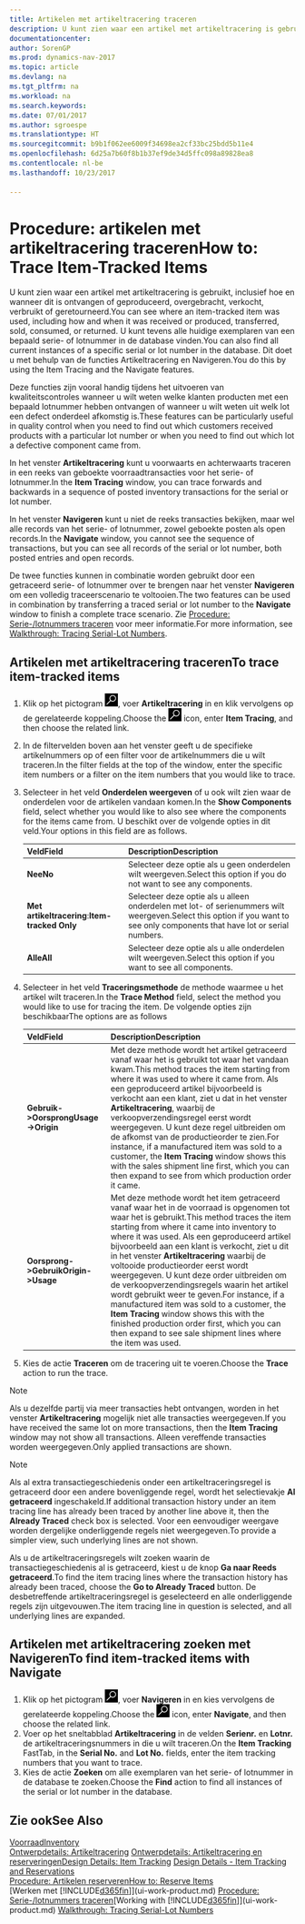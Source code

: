 ```yaml
---
title: Artikelen met artikeltracering traceren
description: U kunt zien waar een artikel met artikeltracering is gebruikt, inclusief hoe en wanneer dit is ontvangen of geproduceerd, overgebracht, verkocht, verbruikt of geretourneerd. U kunt tevens alle huidige exemplaren van een bepaald serie- of lotnummer in de database vinden. Dit doet u met behulp van de functies Artikeltracering en Navigeren.
documentationcenter: 
author: SorenGP
ms.prod: dynamics-nav-2017
ms.topic: article
ms.devlang: na
ms.tgt_pltfrm: na
ms.workload: na
ms.search.keywords: 
ms.date: 07/01/2017
ms.author: sgroespe
ms.translationtype: HT
ms.sourcegitcommit: b9b1f062ee6009f34698ea2cf33bc25bdd5b11e4
ms.openlocfilehash: 6d25a7b60f8b1b37ef9de34d5ffc098a89828ea8
ms.contentlocale: nl-be
ms.lasthandoff: 10/23/2017

---
```

# <a name="how-to-trace-item-tracked-items"></a><span data-ttu-id="bc670-105">Procedure: artikelen met artikeltracering traceren</span><span class="sxs-lookup"><span data-stu-id="bc670-105">How to: Trace Item-Tracked Items</span></span>
<span data-ttu-id="bc670-106">U kunt zien waar een artikel met artikeltracering is gebruikt, inclusief hoe en wanneer dit is ontvangen of geproduceerd, overgebracht, verkocht, verbruikt of geretourneerd.</span><span class="sxs-lookup"><span data-stu-id="bc670-106">You can see where an item-tracked item was used, including how and when it was received or produced, transferred, sold, consumed, or returned.</span></span> <span data-ttu-id="bc670-107">U kunt tevens alle huidige exemplaren van een bepaald serie- of lotnummer in de database vinden.</span><span class="sxs-lookup"><span data-stu-id="bc670-107">You can also find all current instances of a specific serial or lot number in the database.</span></span> <span data-ttu-id="bc670-108">Dit doet u met behulp van de functies Artikeltracering en Navigeren.</span><span class="sxs-lookup"><span data-stu-id="bc670-108">You do this by using the Item Tracing and the Navigate features.</span></span>  

 <span data-ttu-id="bc670-109">Deze functies zijn vooral handig tijdens het uitvoeren van kwaliteitscontroles wanneer u wilt weten welke klanten producten met een bepaald lotnummer hebben ontvangen of wanneer u wilt weten uit welk lot een defect onderdeel afkomstig is.</span><span class="sxs-lookup"><span data-stu-id="bc670-109">These features can be particularly useful in quality control when you need to find out which customers received products with a particular lot number or when you need to find out which lot a defective component came from.</span></span>  

 <span data-ttu-id="bc670-110">In het venster **Artikeltracering** kunt u voorwaarts en achterwaarts traceren in een reeks van geboekte voorraadtransacties voor het serie- of lotnummer.</span><span class="sxs-lookup"><span data-stu-id="bc670-110">In the **Item Tracing** window, you can trace forwards and backwards in a sequence of posted inventory transactions for the serial or lot number.</span></span>  

 <span data-ttu-id="bc670-111">In het venster **Navigeren** kunt u niet de reeks transacties bekijken, maar wel alle records van het serie- of lotnummer, zowel geboekte posten als open records.</span><span class="sxs-lookup"><span data-stu-id="bc670-111">In the **Navigate** window, you cannot see the sequence of transactions, but you can see all records of the serial or lot number, both posted entries and open records.</span></span>  

 <span data-ttu-id="bc670-112">De twee functies kunnen in combinatie worden gebruikt door een getraceerd serie- of lotnummer over te brengen naar het venster **Navigeren** om een volledig traceerscenario te voltooien.</span><span class="sxs-lookup"><span data-stu-id="bc670-112">The two features can be used in combination by transferring a traced serial or lot number to the **Navigate** window to finish a complete trace scenario.</span></span> <span data-ttu-id="bc670-113">Zie [Procedure: Serie-/lotnummers traceren](walkthrough-tracing-serial-lot-numbers.md) voor meer informatie.</span><span class="sxs-lookup"><span data-stu-id="bc670-113">For more information, see [Walkthrough: Tracing Serial-Lot Numbers](walkthrough-tracing-serial-lot-numbers.md).</span></span>  

## <a name="to-trace-item-tracked-items"></a><span data-ttu-id="bc670-114">Artikelen met artikeltracering traceren</span><span class="sxs-lookup"><span data-stu-id="bc670-114">To trace item-tracked items</span></span>  

1.  <span data-ttu-id="bc670-115">Klik op het pictogram ![Zoeken naar pagina of rapport](media/ui-search/search_small.png "pictogram Zoeken naar pagina of rapport"), voer **Artikeltracering** in en klik vervolgens op de gerelateerde koppeling.</span><span class="sxs-lookup"><span data-stu-id="bc670-115">Choose the ![Search for Page or Report](media/ui-search/search_small.png "Search for Page or Report icon") icon, enter **Item Tracing**, and then choose the related link.</span></span>  
2.  <span data-ttu-id="bc670-116">In de filtervelden boven aan het venster geeft u de specifieke artikelnummers op of een filter voor de artikelnummers die u wilt traceren.</span><span class="sxs-lookup"><span data-stu-id="bc670-116">In the filter fields at the top of the window, enter the specific item numbers or a filter on the item numbers that you would like to trace.</span></span>  
3.  <span data-ttu-id="bc670-117">Selecteer in het veld **Onderdelen weergeven** of u ook wilt zien waar de onderdelen voor de artikelen vandaan komen.</span><span class="sxs-lookup"><span data-stu-id="bc670-117">In the **Show Components** field, select whether you would like to also see where the components for the items came from.</span></span> <span data-ttu-id="bc670-118">U beschikt over de volgende opties in dit veld.</span><span class="sxs-lookup"><span data-stu-id="bc670-118">Your options in this field are as follows.</span></span>  

    |<span data-ttu-id="bc670-119">Veld</span><span class="sxs-lookup"><span data-stu-id="bc670-119">Field</span></span>|<span data-ttu-id="bc670-120">Description</span><span class="sxs-lookup"><span data-stu-id="bc670-120">Description</span></span>|  
    |----------------------------------|---------------------------------------|  
    |<span data-ttu-id="bc670-121">**Nee**</span><span class="sxs-lookup"><span data-stu-id="bc670-121">**No**</span></span>|<span data-ttu-id="bc670-122">Selecteer deze optie als u geen onderdelen wilt weergeven.</span><span class="sxs-lookup"><span data-stu-id="bc670-122">Select this option if you do not want to see any components.</span></span>|  
    |<span data-ttu-id="bc670-123">**Met artikeltracering**:</span><span class="sxs-lookup"><span data-stu-id="bc670-123">**Item-tracked Only**</span></span>|<span data-ttu-id="bc670-124">Selecteer deze optie als u alleen onderdelen met lot- of serienummers wilt weergeven.</span><span class="sxs-lookup"><span data-stu-id="bc670-124">Select this option if you want to see only components that have lot or serial numbers.</span></span>|  
    |<span data-ttu-id="bc670-125">**Alle**</span><span class="sxs-lookup"><span data-stu-id="bc670-125">**All**</span></span>|<span data-ttu-id="bc670-126">Selecteer deze optie als u alle onderdelen wilt weergeven.</span><span class="sxs-lookup"><span data-stu-id="bc670-126">Select this option if you want to see all components.</span></span>|  

4.  <span data-ttu-id="bc670-127">Selecteer in het veld **Traceringsmethode** de methode waarmee u het artikel wilt traceren.</span><span class="sxs-lookup"><span data-stu-id="bc670-127">In the **Trace Method** field, select the method you would like to use for tracing the item.</span></span> <span data-ttu-id="bc670-128">De volgende opties zijn beschikbaar</span><span class="sxs-lookup"><span data-stu-id="bc670-128">The options are as follows</span></span>  

    |<span data-ttu-id="bc670-129">Veld</span><span class="sxs-lookup"><span data-stu-id="bc670-129">Field</span></span>|<span data-ttu-id="bc670-130">Description</span><span class="sxs-lookup"><span data-stu-id="bc670-130">Description</span></span>|  
    |----------------------------------|---------------------------------------|  
    |<span data-ttu-id="bc670-131">**Gebruik->Oorsprong**</span><span class="sxs-lookup"><span data-stu-id="bc670-131">**Usage->Origin**</span></span>|<span data-ttu-id="bc670-132">Met deze methode wordt het artikel getraceerd vanaf waar het is gebruikt tot waar het vandaan kwam.</span><span class="sxs-lookup"><span data-stu-id="bc670-132">This method traces the item starting from where it was used to where it came from.</span></span> <span data-ttu-id="bc670-133">Als een geproduceerd artikel bijvoorbeeld is verkocht aan een klant, ziet u dat in het venster **Artikeltracering**, waarbij de verkoopverzendingsregel eerst wordt weergegeven. U kunt deze regel uitbreiden om de afkomst van de productieorder te zien.</span><span class="sxs-lookup"><span data-stu-id="bc670-133">For instance, if a manufactured item was sold to a customer, the **Item Tracing** window shows this with the sales shipment line first, which you can then expand to see from which production order it came.</span></span>|  
    |<span data-ttu-id="bc670-134">**Oorsprong->Gebruik**</span><span class="sxs-lookup"><span data-stu-id="bc670-134">**Origin->Usage**</span></span>|<span data-ttu-id="bc670-135">Met deze methode wordt het item getraceerd vanaf waar het in de voorraad is opgenomen tot waar het is gebruikt.</span><span class="sxs-lookup"><span data-stu-id="bc670-135">This method traces the item starting from where it came into inventory to where it was used.</span></span> <span data-ttu-id="bc670-136">Als een geproduceerd artikel bijvoorbeeld aan een klant is verkocht, ziet u dit in het venster **Artikeltracering** waarbij de voltooide productieorder eerst wordt weergegeven. U kunt deze order uitbreiden om de verkoopverzendingsregels waarin het artikel wordt gebruikt weer te geven.</span><span class="sxs-lookup"><span data-stu-id="bc670-136">For instance, if a manufactured item was sold to a customer, the **Item Tracing** window shows this with the finished production order first, which you can then expand to see sale shipment lines where the item was used.</span></span>|  

5.  <span data-ttu-id="bc670-137">Kies de actie **Traceren** om de tracering uit te voeren.</span><span class="sxs-lookup"><span data-stu-id="bc670-137">Choose the **Trace** action to run the trace.</span></span>  

> [!NOTE]  
>  <span data-ttu-id="bc670-138">Als u dezelfde partij via meer transacties hebt ontvangen, worden in het venster **Artikeltracering** mogelijk niet alle transacties weergegeven.</span><span class="sxs-lookup"><span data-stu-id="bc670-138">If you have received the same lot on more transactions, then the **Item Tracing** window may not show all transactions.</span></span> <span data-ttu-id="bc670-139">Alleen vereffende transacties worden weergegeven.</span><span class="sxs-lookup"><span data-stu-id="bc670-139">Only applied transactions are shown.</span></span>  

> [!NOTE]  
>  <span data-ttu-id="bc670-140">Als al extra transactiegeschiedenis onder een artikeltraceringsregel is getraceerd door een andere bovenliggende regel, wordt het selectievakje **Al getraceerd** ingeschakeld.</span><span class="sxs-lookup"><span data-stu-id="bc670-140">If additional transaction history under an item tracing line has already been traced by another line above it, then the **Already Traced** check box is selected.</span></span> <span data-ttu-id="bc670-141">Voor een eenvoudiger weergave worden dergelijke onderliggende regels niet weergegeven.</span><span class="sxs-lookup"><span data-stu-id="bc670-141">To provide a simpler view, such underlying lines are not shown.</span></span>  
>   
>  <span data-ttu-id="bc670-142">Als u de artikeltraceringsregels wilt zoeken waarin de transactiegeschiedenis al is getraceerd, kiest u de knop **Ga naar Reeds getraceerd**.</span><span class="sxs-lookup"><span data-stu-id="bc670-142">To find the item tracing lines where the transaction history has already been traced, choose the **Go to Already Traced** button.</span></span> <span data-ttu-id="bc670-143">De desbetreffende artikeltraceringsregel is geselecteerd en alle onderliggende regels zijn uitgevouwen.</span><span class="sxs-lookup"><span data-stu-id="bc670-143">The item tracing line in question is selected, and all underlying lines are expanded.</span></span>  

## <a name="to-find-item-tracked-items-with-navigate"></a><span data-ttu-id="bc670-144">Artikelen met artikeltracering zoeken met Navigeren</span><span class="sxs-lookup"><span data-stu-id="bc670-144">To find item-tracked items with Navigate</span></span>  

1.  <span data-ttu-id="bc670-145">Klik op het pictogram ![Zoeken naar pagina of rapport](media/ui-search/search_small.png "pictogram Zoeken naar pagina of rapport"), voer **Navigeren** in en kies vervolgens de gerelateerde koppeling.</span><span class="sxs-lookup"><span data-stu-id="bc670-145">Choose the ![Search for Page or Report](media/ui-search/search_small.png "Search for Page or Report icon") icon, enter **Navigate**, and then choose the related link.</span></span>  
2.  <span data-ttu-id="bc670-146">Voer op het sneltabblad **Artikeltracering** in de velden **Serienr.** en **Lotnr.** de artikeltraceringsnummers in die u wilt traceren.</span><span class="sxs-lookup"><span data-stu-id="bc670-146">On the **Item Tracking** FastTab, in the **Serial No.** and **Lot No.** fields, enter the item tracking numbers that you want to trace.</span></span>  
3.  <span data-ttu-id="bc670-147">Kies de actie **Zoeken** om alle exemplaren van het serie- of lotnummer in de database te zoeken.</span><span class="sxs-lookup"><span data-stu-id="bc670-147">Choose the **Find** action to find all instances of the serial or lot number in the database.</span></span>  

## <a name="see-also"></a><span data-ttu-id="bc670-148">Zie ook</span><span class="sxs-lookup"><span data-stu-id="bc670-148">See Also</span></span>  
[<span data-ttu-id="bc670-149">Voorraad</span><span class="sxs-lookup"><span data-stu-id="bc670-149">Inventory</span></span>](inventory-manage-inventory.md)  
<span data-ttu-id="bc670-150">[Ontwerpdetails: Artikeltracering](design-details-item-tracking.md)
[Ontwerpdetails: Artikeltracering en reserveringen](design-details-item-tracking-and-reservations.md)</span><span class="sxs-lookup"><span data-stu-id="bc670-150">[Design Details: Item Tracking](design-details-item-tracking.md)
[Design Details - Item Tracking and Reservations](design-details-item-tracking-and-reservations.md)</span></span>  
[<span data-ttu-id="bc670-151">Procedure: Artikelen reserveren</span><span class="sxs-lookup"><span data-stu-id="bc670-151">How to: Reserve Items</span></span>](inventory-how-to-reserve-items.md)  
<span data-ttu-id="bc670-152">[Werken met [!INCLUDE[d365fin](includes/d365fin_md.md)]](ui-work-product.md)
[Procedure: Serie-/lotnummers traceren](walkthrough-tracing-serial-lot-numbers.md)</span><span class="sxs-lookup"><span data-stu-id="bc670-152">[Working with [!INCLUDE[d365fin](includes/d365fin_md.md)]](ui-work-product.md)
[Walkthrough: Tracing Serial-Lot Numbers](walkthrough-tracing-serial-lot-numbers.md)</span></span>

